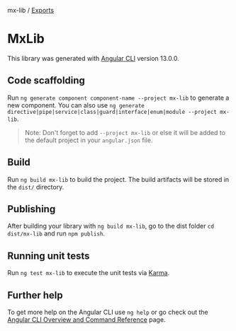 mx-lib / [Exports](modules.md)

# MxLib

This library was generated with [Angular CLI](https://github.com/angular/angular-cli) version 13.0.0.

## Code scaffolding

Run `ng generate component component-name --project mx-lib` to generate a new component. You can also use `ng generate directive|pipe|service|class|guard|interface|enum|module --project mx-lib`.
> Note: Don't forget to add `--project mx-lib` or else it will be added to the default project in your `angular.json` file. 

## Build

Run `ng build mx-lib` to build the project. The build artifacts will be stored in the `dist/` directory.

## Publishing

After building your library with `ng build mx-lib`, go to the dist folder `cd dist/mx-lib` and run `npm publish`.

## Running unit tests

Run `ng test mx-lib` to execute the unit tests via [Karma](https://karma-runner.github.io).

## Further help

To get more help on the Angular CLI use `ng help` or go check out the [Angular CLI Overview and Command Reference](https://angular.io/cli) page.

